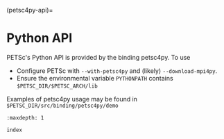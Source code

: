 (petsc4py-api)=

# Python API

PETSc's Python API is provided by the binding petsc4py. To use

- Configure PETSc with `--with-petsc4py` and (likely) `--download-mpi4py`.
- Ensure the environmental variable `PYTHONPATH` contains `$PETSC_DIR/$PETSC_ARCH/lib`

Examples of petsc4py usage may be found in `$PETSC_DIR/src/binding/petsc4py/demo`

```{toctree}
:maxdepth: 1

index
```
